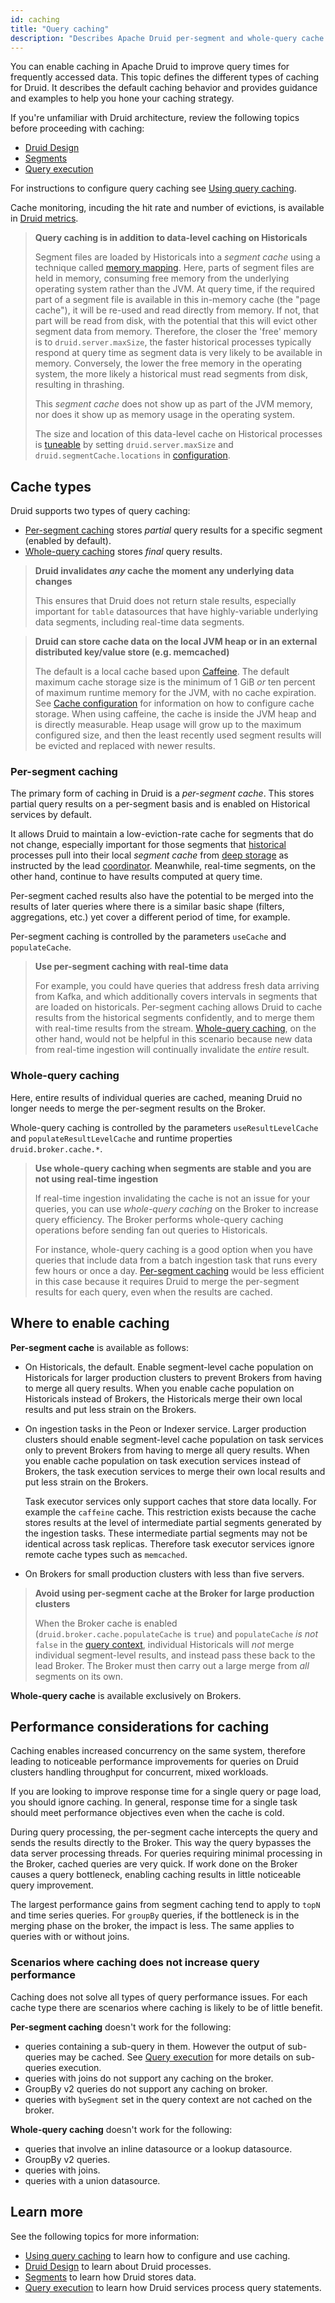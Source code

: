 ```yaml
---
id: caching
title: "Query caching"
description: "Describes Apache Druid per-segment and whole-query cache types. Identifies services where you can enable caching and suggestions for caching strategy." 
---
```


<!--
  ~ Licensed to the Apache Software Foundation (ASF) under one
  ~ or more contributor license agreements.  See the NOTICE file
  ~ distributed with this work for additional information
  ~ regarding copyright ownership.  The ASF licenses this file
  ~ to you under the Apache License, Version 2.0 (the
  ~ "License"); you may not use this file except in compliance
  ~ with the License.  You may obtain a copy of the License at
  ~
  ~   http://www.apache.org/licenses/LICENSE-2.0
  ~
  ~ Unless required by applicable law or agreed to in writing,
  ~ software distributed under the License is distributed on an
  ~ "AS IS" BASIS, WITHOUT WARRANTIES OR CONDITIONS OF ANY
  ~ KIND, either express or implied.  See the License for the
  ~ specific language governing permissions and limitations
  ~ under the License.
  -->

You can enable caching in Apache Druid to improve query times for frequently accessed data. This topic defines the different types of caching for Druid. It describes the default caching behavior and provides guidance and examples to help you hone your caching strategy.

If you're unfamiliar with Druid architecture, review the following topics before proceeding with caching:
- [Druid Design](../design/architecture.md)
- [Segments](../design/segments.md)
- [Query execution](./query-execution.md)

For instructions to configure query caching see [Using query caching](./using-caching.md).

Cache monitoring, incuding the hit rate and number of evictions, is available in [Druid metrics](../operations/metrics.html#cache).

> **Query caching is in addition to data-level caching on Historicals**
>
> Segment files are loaded by Historicals into a _segment cache_ using a technique called [memory mapping](https://en.wikipedia.org/wiki/Mmap).  Here, parts of segment files are held in memory, consuming free memory from the underlying operating system rather than the JVM.  At query time, if the required part of a segment file is available in this in-memory cache (the "page cache"), it will be re-used and read directly from memory.  If not, that part will be read from disk, with the potential that this will evict other segment data from memory.  Therefore, the closer the 'free' memory is to `druid.server.maxSize`, the faster historical processes typically respond at query time as segment data is very likely to be available in memory.  Conversely, the lower the free memory in the operating system, the more likely a historical must read segments from disk, resulting in thrashing.
>
> This *segment cache* does not show up as part of the JVM memory, nor does it show up as memory usage in the operating system.
>
> The size and location of this data-level cache on Historical processes is [tuneable](../operations/basic-cluster-tuning.html#segment-cache-size) by setting `druid.server.maxSize` and `druid.segmentCache.locations` in [configuration](../configuration/index.html#historical-general-configuration).

## Cache types

Druid supports two types of query caching:

- [Per-segment caching](#per-segment-caching) stores _partial_ query results for a specific segment (enabled by default).
- [Whole-query caching](#whole-query-caching) stores _final_ query results.

> **Druid invalidates _any_ cache the moment any underlying data changes**
>
> This ensures that Druid does not return stale results, especially important for `table` datasources
> that have highly-variable underlying data segments, including real-time data segments.

> **Druid can store cache data on the local JVM heap or in an external distributed key/value store (e.g. memcached)**
>
> The default is a local cache based upon [Caffeine](https://github.com/ben-manes/caffeine). The default maximum cache storage size is the minimum of 1 GiB _or_ ten percent of maximum runtime memory for the JVM, with no cache expiration. See [Cache configuration](../configuration/index.md#cache-configuration) for information on how to configure cache storage.  When using caffeine, the cache is inside the JVM heap and is directly measurable.  Heap usage will grow up to the maximum configured size, and then the least recently used segment results will be evicted and replaced with newer results.

### Per-segment caching

The primary form of caching in Druid is a *per-segment cache*.  This stores partial query results on a per-segment basis and is enabled on Historical services by default.

It allows Druid to maintain a low-eviction-rate cache for segments that do not change, especially important for those segments that [historical](../design/historical.html) processes pull into their local _segment cache_ from [deep storage](../dependencies/deep-storage.html) as instructed by the lead [coordinator](../design/coordinator.html).  Meanwhile, real-time segments, on the other hand, continue to have results computed at query time.

Per-segment cached results also have the potential to be merged into the results of later queries where there is a similar basic shape (filters, aggregations, etc.) yet cover a different period of time, for example.

Per-segment caching is controlled by the parameters `useCache` and `populateCache`.

> **Use per-segment caching with real-time data**
>
> For example, you could have queries that address fresh data arriving from Kafka, and which additionally covers intervals in segments that are loaded on historicals.  Per-segment caching allows Druid to cache results from the historical segments confidently, and to merge them with real-time results from the stream.  [Whole-query caching](#whole-query-caching), on the other hand, would not be helpful in this scenario because new data from real-time ingestion will continually invalidate the _entire_ result.

### Whole-query caching

Here, entire results of individual queries are cached, meaning Druid no longer needs to merge the per-segment results on the Broker.

Whole-query caching is controlled by the parameters `useResultLevelCache` and `populateResultLevelCache` and runtime properties `druid.broker.cache.*`.

> **Use whole-query caching when segments are stable and you are not using real-time ingestion**
>
> If real-time ingestion invalidating the cache is not an issue for your queries, you can use *whole-query caching* on the Broker to increase query efficiency. The Broker performs whole-query caching operations before sending fan out queries to Historicals.
>
> For instance, whole-query caching is a good option when you have queries that include data from a batch ingestion task that runs every few hours or once a day. [Per-segment caching](#per-segment-caching) would be less efficient in this case because it requires Druid to merge the per-segment results for each query, even when the results are cached.

## Where to enable caching

**Per-segment cache** is available as follows:

- On Historicals, the default. Enable segment-level cache population on Historicals for larger production clusters to prevent Brokers from having to merge all query results. When you enable cache population on Historicals instead of Brokers, the Historicals merge their own local results and put less strain on the Brokers.

- On ingestion tasks in the Peon or Indexer service. Larger production clusters should enable segment-level cache population on task services only to prevent Brokers from having to merge all query results. When you enable cache population on task execution services instead of Brokers, the task execution services to merge their own local results and put less strain on the Brokers.

     Task executor services only support caches that store data locally. For example the `caffeine` cache. This restriction exists because the cache stores results at the level of intermediate partial segments generated by the ingestion tasks. These intermediate partial segments may not be identical across task replicas. Therefore task executor services ignore remote cache types such as `memcached`.

- On Brokers for small production clusters with less than five servers. 

> **Avoid using per-segment cache at the Broker for large production clusters**
>
> When the Broker cache is enabled (`druid.broker.cache.populateCache` is `true`) and `populateCache` _is not_ `false` in the [query context](../querying/query-context.html), individual Historicals will _not_ merge individual segment-level results, and instead pass these back to the lead Broker.  The Broker must then carry out a large merge from _all_ segments on its own.

**Whole-query cache** is available exclusively on Brokers.

## Performance considerations for caching
Caching enables increased concurrency on the same system, therefore leading to noticeable performance improvements for queries on Druid clusters handling throughput for concurrent, mixed workloads.

If you are looking to improve response time for a single query or page load, you should ignore caching. In general, response time for a single task should meet performance objectives even when the cache is cold.

During query processing, the per-segment cache intercepts the query and sends the results directly to the Broker. This way the query bypasses the data server processing threads. For queries requiring minimal processing in the Broker, cached queries are very quick. If work done on the Broker causes a query bottleneck, enabling caching results in little noticeable query improvement.

The largest performance gains from segment caching tend to apply to `topN` and time series queries. For `groupBy` queries, if the bottleneck is in the merging phase on the broker, the impact is less. The same applies to queries with or without joins.

### Scenarios where caching does not increase query performance

Caching does not solve all types of query performance issues. For each cache type there are scenarios where caching is likely to be of little benefit.

**Per-segment caching** doesn't work for the following:
- queries containing a sub-query in them. However the output of sub-queries may be cached. See [Query execution](./query-execution.md) for more details on sub-queries execution.
- queries with joins do not support any caching on the broker.
- GroupBy v2 queries do not support any caching on broker.
- queries with `bySegment` set in the query context are not cached on the broker.

**Whole-query caching** doesn't work for the following:
- queries that involve an inline datasource or a lookup datasource.
- GroupBy v2 queries.
- queries with joins.
- queries with a union datasource.


## Learn more
See the following topics for more information:
- [Using query caching](./using-caching.md) to learn how to configure and use caching.
- [Druid Design](../design/architecture.md) to learn about Druid processes.  
- [Segments](../design/segments.md) to learn how Druid stores data.
- [Query execution](./query-execution.md) to learn how Druid services process query statements.

